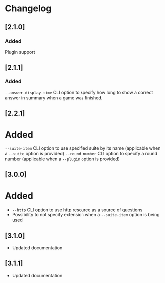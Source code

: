 # Changelog

## [2.1.0]

### Added

Plugin support

## [2.1.1]

### Added

`--answer-display-time` CLI option to specify how long to show a correct answer in summary when a game was finished.

## [2.2.1]

# Added

`--suite-item` CLI option to use specified suite by its name (applicable when a `--suite` option is provided)
`--round-number` CLI option to specify a round number (applicable when a `--plugin` option is provided)

## [3.0.0]

# Added

- `--http` CLI option to use http resource as a source of questions
- Possibility to not specify extension when a `--suite-item` option is being used

## [3.1.0]

- Updated documentation

## [3.1.1]

- Updated documentation
